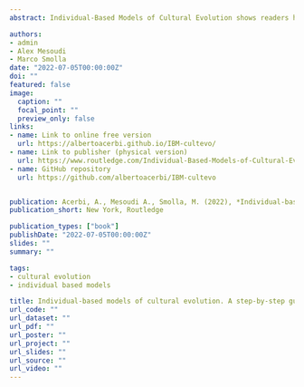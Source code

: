 ```yaml
---
abstract: Individual-Based Models of Cultural Evolution shows readers how to create individual-based models of cultural evolution using the programming language R. The field of cultural evolution has emerged in the last few decades as a thriving, interdisciplinary effort to understand cultural change and cultural diversity within an evolutionary framework and using evolutionary tools, concepts, and methods. Given its roots in evolutionary biology, much of cultural evolution is grounded in, or inspired by, formal models. Yet many researchers interested in cultural evolution come from backgrounds that lack training in formal modelling, such as psychology, anthropology or archaeology. This book addresses that gap. It provides example code in R for readers to run their own models, moving from very simple models of the basic processes of cultural evolution, such as biased transmission and cultural mutation, to more advanced topics such as the evolution of social learning, demographic effects, and social network analysis.

authors:
- admin
- Alex Mesoudi
- Marco Smolla
date: "2022-07-05T00:00:00Z"
doi: ""
featured: false
image:
  caption: ""
  focal_point: ""
  preview_only: false
links:
- name: Link to online free version
  url: https://albertoacerbi.github.io/IBM-cultevo/
- name: Link to publisher (physical version)
  url: https://www.routledge.com/Individual-Based-Models-of-Cultural-Evolution-A-Step-by-Step-Guide-Using/Acerbi-Mesoudi-Smolla/p/book/9781032252063
- name: GitHub repository
  url: https://github.com/albertoacerbi/IBM-cultevo


publication: Acerbi, A., Mesoudi A., Smolla, M. (2022), *Individual-based models of cultural evolution. A step-by-step guide using R*, Routledge.
publication_short: New York, Routledge

publication_types: ["book"]
publishDate: "2022-07-05T00:00:00Z"
slides: ""
summary: ""

tags:
- cultural evolution
- individual based models

title: Individual-based models of cultural evolution. A step-by-step guide using R
url_code: ""
url_dataset: ""
url_pdf: ""
url_poster: ""
url_project: ""
url_slides: ""
url_source: ""
url_video: ""
---
```


